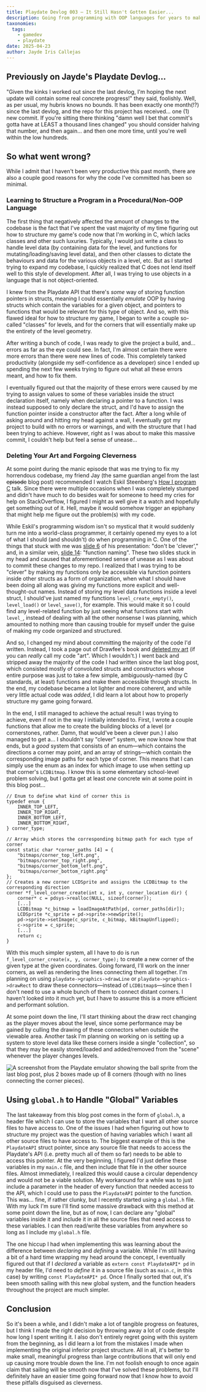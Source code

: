 ```yaml
---
title: Playdate Devlog 003 — It Still Hasn't Gotten Easier...
description: Going from programming with OOP languages for years to making a game using C is... not trivial. Learning how to structure a program when I no longer have access to commodities such as classes or accessibility levels (in the way I'm used to) has proved to be a much bigger challenge than I initially expected. In the end, I
taxonomies:
  tags:
    - gamedev
    - playdate
date: 2025-04-23
author: Jayde Iris Callejas
---
```


## Previously on Jayde's Playdate Devlog...

"Given the kinks I worked out since the last devlog, I'm hoping the next update will contain some real concrete progress!" they said, foolishly. Well, as per usual, my hubris knows no bounds. It has been exactly one month(!?) since the last devlog, and the repo for this project has received... one (1) new commit. If you're sitting there thinking "damn well I bet that commit's gotta have at LEAST a thousand lines changed" you should consider halving that number, and then again... and then one more time, until you're well within the low hundreds.

## So what went wrong?

While I admit that I haven't been very productive this past month, there are also a couple good reasons for why the code I've committed has been so minimal.

### Learning to Structure a Program in a Procedural/Non-OOP Language

The first thing that negatively affected the amount of changes to the codebase is the fact that I've spent the vast majority of my time figuring out how to structure my game's code now that I'm working in C, which lacks classes and other such luxuries. Typically, I would just write a class to handle level data (by containing data for the level, and functions for mutating/loading/saving level data), and then other classes to dictate the behaviours and data for the various objects in a level, etc. But as I started trying to expand my codebase, I quickly realized that C does not lend itself well to this style of development. After all, I was trying to use objects in a language that is not object-oriented.

I knew from the Playdate API that there's _some_ way of storing function pointers in structs, meaning I could essentially _emulate_ OOP by having structs which contain the variables for a given object, and pointers to functions that would be relevant for this type of object. And so, with this flawed ideal for how to structure my game, I began to write a couple so-called "classes" for levels, and for the corners that will essentially make up the entirety of the level geometry.

After writing a bunch of code, I was ready to give the project a build, and... errors as far as the eye could see. In fact, I'm almost certain there were more errors than there were new lines of code. This completely tanked productivity (alongside my self-confidence as a developer) since I ended up spending the next few weeks trying to figure out what all these errors meant, and how to fix them.

I eventually figured out that the majority of these errors were caused by me trying to assign values to some of these variables inside the struct declaration itself, namely when declaring a pointer to a function. I was instead supposed to only declare the struct, and I'd have to assign the function pointer inside a constructor after the fact. After a long while of asking around and hitting my head against a wall, I eventually got my project to build with no errors or warnings, and with the structure that I had been trying to achieve. However, right as I was about to make this massive commit, I couldn't help but feel a sense of unease...

### Deleting Your Art and Forgoing Cleverness

At some point during the manic episode that was me trying to fix my horrendous codebase, my friend Jay (the same guardian angel from the last ~~episode~~ blog post) recommended I watch Eskil Steenberg's [How I program C](https://www.youtube.com/watch?v=443UNeGrFoM) talk. Since there were multiple occasions when I was completely stumped and didn't have much to do besides wait for someone to heed my cries for help on StackOverflow, I figured I might as well give it a watch and hopefully get something out of it. Hell, maybe it would somehow trigger an epiphany that might help me figure out the problem(s) with my code.

While Eskil's programming wisdom isn't so mystical that it would suddenly turn me into a world-class programmer, it certainly opened my eyes to a lot of what I should (and shouldn't) do when programming in C. One of the things that stuck with me was [slide 6](https://youtu.be/443UNeGrFoM?t=661) of his presentation: "don't be 'clever'," and, in a similar vein, [slide 14](https://youtu.be/443UNeGrFoM?t=1903): "function naming". These two slides stuck in my head and caused that aforementioned sense of unease as I was about to commit these changes to my repo. I realized that I was trying to be "clever" by making my functions only be accessible via function pointers inside other structs as a form of organization, when what I should have been doing all along was giving my functions more explicit and well-thought-out names. Instead of storing my level data functions inside a level struct, I should've just named my functions `level_create_empty()`, `level_load()` or `level_save()`, for example. This would make it so I could find any level-related function by just seeing what functions start with `level_`, instead of dealing with all the other nonsense I was planning, which amounted to nothing more than causing trouble for myself under the guise of making my code organized and structured.

And so, I changed my mind about committing the majority of the code I'd written. Instead, I took a page out of Drawfee's book and [deleted my art](https://www.youtube.com/watch?v=gZP4PXlOCwU&t=1381s) (if you can _really_ call my code "art". Which I wouldn't.) I went back and stripped away the majority of the code I had written since the last blog post, which consisted mostly of convoluted structs and constructors whose entire purpose was just to take a few simple, ambiguously-named (by C standards, at least) functions and make them accessible through structs. In the end, my codebase became a lot lighter and more coherent, and while very little actual code was _added_, I did learn a lot about how to properly structure my game going forward.

In the end, I still managed to achieve the actual result I was trying to achieve, even if not in the way I initially intended to. First, I wrote a couple functions that allow me to create the building blocks of a level (or cornerstones, rather. Damn, that would've been a clever pun.) I also managed to get a... I shouldn't say "clever" system, we now know how that ends, but a _good_ system that consists of an enum—which contains the directions a corner may point, and an array of strings—which contain the corresponding image paths for each type of corner. This means that I can simply use the enum as an index for which image to use when setting up that corner's `LCDBitmap`. I know this is some elementary school-level problem solving, but I gotta get at least _one_ concrete win at some point in this blog post...

```c, linenos
// Enum to define what kind of corner this is
typedef enum {
    INNER_TOP_LEFT,
    INNER_TOP_RIGHT,
    INNER_BOTTOM_LEFT,
    INNER_BOTTOM_RIGHT,
} corner_type;

// Array which stores the corresponding bitmap path for each type of corner
const static char *corner_paths [4] = {
    "bitmaps/corner_top_left.png",
    "bitmaps/corner_top_right.png",
    "bitmaps/corner_bottom_left.png",
    "bitmaps/corner_bottom_right.png"
};
// Creates a new corner LCDSprite and assigns the LCDBitmap to the corresponding direction
corner *f_level_corner_create(int x, int y, corner_location dir) {
    corner* c = pdsys->realloc(NULL, sizeof(corner));
    [...]
    LCDBitmap *c_bitmap = loadImageAtPath(pd, corner_paths[dir]);
    LCDSprite *c_sprite = pd->sprite->newSprite();
    pd->sprite->setImage(c_sprite, c_bitmap, kBitmapUnflipped);
    c->sprite = c_sprite;
    [...]
    return c;
}
```

With this much simpler system, all I have to do is run `f_level_corner_create(x, y, corner_type);` to create a new corner of the given type at the given coordinates. Going forward, I'll work on the inner corners, as well as rendering the lines connecting them all together. I'm planning on using `playdate->graphics->drawLine` or `playdate->graphics->drawRect` to draw these connectors—instead of `LCDBitmap`s—since then I don't need to use a whole bunch of them to connect distant corners. I haven't looked into it much yet, but I have to assume this is a more efficient and performant solution.

At some point down the line, I'll start thinking about the draw rect changing as the player moves about the level, since some performance may be gained by culling the drawing of these connectors when outside the viewable area. Another task I'm planning on working on is setting up a system to store level data like these corners inside a single "collection", so that they may be easily stored/loaded and added/removed from the "scene" whenever the player changes levels.

<img src="/img/blogimg/2025-04-20-devlog003_corners.png" loading="lazy" alt="A screenshot from the Playdate emulator showing the ball sprite from the last blog post, plus 2 boxes made up of 8 corners (though with no lines connecting the corner pieces)." style="image-rendering: pixelated;"/>

## Using `global.h` to Handle "Global" Variables

The last takeaway from this blog post comes in the form of `global.h`, a header file which I can use to store the variables that I want all other source files to have access to. One of the issues I had when figuring out how to structure my project was the question of having variables which I want all other source files to have access to. The biggest example of this is the `PlaydateAPI` struct pointer, since any source file that needs to access the Playdate's API (i.e. pretty much all of them so far) needs to be able to access this pointer. At the very beginning, I figured I'd just define these variables in my `main.c` file, and then include that file in the other source files. Almost immediately, I realized this would cause a circular dependency and would not be a viable solution. My workaround for a while was to just include a parameter in the header of every function that needed access to the API, which I could use to pass the `PlaydateAPI` pointer to the function. This was... fine, if rather clunky, but I recently started using a `global.h` file. With my luck I'm sure I'll find some massive drawback with this method at some point down the line, but as of now, I can declare any "global" variables inside it and include it in all the source files that need access to these variables. I can then read/write these variables from anywhere so long as I include my `global.h` file.

The one hiccup I had when implementing this was learning about the difference between _declaring_ and _defining_ a variable. While I'm still having a bit of a hard time wrapping my head around the concept, I eventually figured out that if I _declared_ a variable as `extern const PlaydateAPI* pd` in my header file, I'd need to _define_ it in a source file (such as `main.c`, in this case) by writing `const PlaydateAPI* pd`. Once I finally sorted that out, it's been smooth sailing with this new global system, and the function headers throughout the project are much simpler.

## Conclusion

So it's been a while, and I didn't make a lot of tangible progress on features, but I think I made the right decision by throwing away a lot of code despite how long I spent writing it. I also don't entirely regret going with this system from the beginning, as I did learn a lot from the mistakes I made when implementing the original inferior project structure. All in all, it's better to make small, meaningful progress than large contributions that will only end up causing more trouble down the line. I'm not foolish enough to once again claim that sailing will be smooth now that I've solved these problems, but I'll definitely have an easier time going forward now that I know how to avoid these pitfalls disguised as cleverness.
